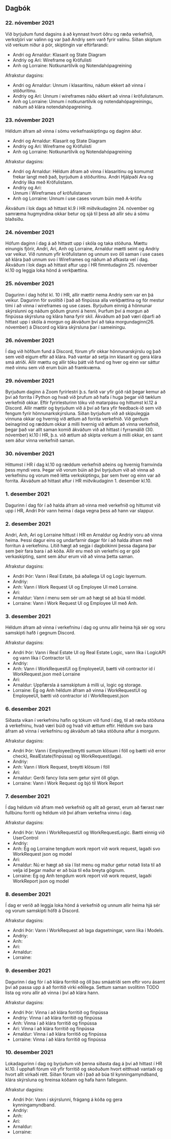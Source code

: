 ## Dagbók

### 22. nóvember 2021

Við byrjuðum fund dagsins á að kynnast hvort öðru og ræða verkefnið, verkstjóri var valinn og var það Andriy sem varð fyrir valinu. Síðan skiptum við verkum niður á pör, skiptingin var eftirfarandi:

-   Andri og Arnaldur:
    Klasarit og State Diagram
-   Andriy og Ari:
    Wireframe og Kröfulisti
-   Anh og Lorraine:
    Notkunartilvik og Notendahópagreining

Afrakstur dagsins:

-   Andri og Arnaldur:
    Unnum í klasaritinu, náðum ekkert að vinna í stöðuritinu.
-   Andriy og Ari:
    Unnum í wireframes náðu ekkert að vinna í kröfulistanum.
-   Anh og Lorraine:
    Unnum í notkunartilvik og notendahópagreiningu, náðum að klára notendahópagreining.

### 23. nóvember 2021

Héldum áfram að vinna í sömu verkefnaskiptingu og daginn áður.

-   Andri og Arnaldur:
    Klasarit og State Diagram
-   Andriy og Ari:
    Wireframe og Kröfulisti
-   Anh og Lorraine:
    Notkunartilvik og Notendahópagreining

Afrakstur dagsins:

-   Andri og Arnaldur:
    Héldum áfram að vinna í klasaritinu og komumst frekar langt með það, byrjuðum á stöðuritinu. Andri Hjálpaði Ara og Andriy líka með Kröfulistann.
-   Andriy og Ari:  
    Unnum í Wireframes of kröfulistanum
-   Anh og Lorraine:
    Unnum í use cases vorum búin með A-kröfu

Ákváðum í lok dags að hittast kl.9 í HR miðvikudaginn 24. nóvember og samræma hugmyndina okkar betur og sjá til þess að allir séu á sömu blaðsíðu.

### 24. nóvember 2021

Hófum daginn í dag á að hittastt upp í skóla og taka stöðuna. Mættu einungis fjórir, Andri, Ari, Anh og Lorraine, Arnaldur mætti seint og Andriy var veikur. Við runnum yfir kröfulistann og unnum svo öll saman í use cases að klára það unnum svo í Wireframes og náðum að afkasta vel í dag. Ákváðum í lok dags að hittast aftur upp í HR fimmtudaginn 25. nóvember kl.10 og leggja loka hönd á verkþættina.

### 25. nóvember 2021

Dagurinn í dag hófst kl. 10 í HR, allir mættir nema Andriy sem var en þá veikur. Dagurinn fór svolítið í það að fínpússa alla verkþættina og fór mestur tími í að vinna í wireframes og use cases. Byrjuðum einnig á hönnunar skýrslunni og náðum góðum grunni á henni. Þurfum því á morgun að fínpússa skýrsluna og klára hana fyrir skil. Ákváðum að það væri óþarfi að hittast upp í skóla á morgun og ákváðum því að taka morgundaginn(26. nóvember) á Discord og klára skýrsluna þar í sameiningu.

### 26. nóvember 2021

Í dag við höfðum fund á Discord, fórum yfir okkar hönnunarskýrslu og það sem veið eigum eftir að klára. Það vantar að setja inn klasarit og gera klára smá atriði. Allir mættu og allir tóku þátt við fund og hver og einn var sáttur með vinnu sem við erum búin að framkvæma.

### 29. nóvember 2021

Byrjuðum daginn á Zoom fyrirlestri þ.s. farið var yfir góð ráð þegar kemur að því að forrita í Python og hvað við þrufum að hafa í huga þegar við tæklum verkefnið okkar. Eftir fyrirlesturinn tóku við matarpásu og hittumst kl.12 á Discord. Allir mættir og byrjuðum við á því að fara yfir feedback-ið sem við fengum fyrir hönnunarkskýrsluna. Síðan byrjuðum við að skipuleggja vinnuna okkar og hvernig við ætlum að forrita verkefnið. Við gerðum beinagrind og ræddum okkar á milli hvernig við ætlum að vinna verkefnið, þegar það var allt saman komið ákváðum við að hittast í fyrramálið (30. nóvember) kl.10 í HR, þ.s. við ætlum að skipta verkum á milli okkar, en samt sem áður vinna verkefnið saman.

### 30. nóvember 2021

Hittumst í HR í dag kl.10 og ræddum verkefnið aðeins og hvernig framvinda þess myndi vera. Þegar við vorum búin að því byrjuðum við að vinna að verkefninu og vorum með létta verkskiptingu, þar sem hver og einn var að forrita. Ákváðum að hittast aftur í HR miðvikudaginn 1. desember kl.10.

### 1. desember 2021

Dagurinn í dag fór í að halda áfram að vinna með verkefnið og hittumst við upp í HR, Andri Þór vann heima í daga vegna þess að hann var slappur.

### 2. desember 2021

Andri, Anh, Ari og Lorraine hittust í HR en Arnaldur og Andriy voru að vinna heima. Þessi dagur eins og undarfarnir dagar fór í að halda áfram með forritun á verkefninu. Lítið hægt að segja í dagbókinni þessa dagana þar sem þeir fara bara í að kóða. Allir eru með sín verkefni og er góð verkaskipting, samt sem áður erum við að vinna þetta saman.

Afrakstur dagsins:

-   Andri Þór: Vann í Real Estate, þá aðallega UI og Logic layernum.
-   Andriy:
-   Anh: Vann í Work Request UI og Employee UI með Lorraine.
-   Ari:
-   Arnaldur: Vann í menu sem sér um að hægt sé að búa til módel.
-   Lorraine: Vann í Work Request UI og Employee UI með Anh.

### 3. desember 2021

Héldum áfram að vinna í verkefninu í dag og unnu allir heima hjá sér og voru samskipti hafð í gegnum Discord.

Afrakstur dagsins:

-   Andri Þór: Vann í Real Estate UI og Real Estate Logic, vann líka í LogicAPI og vann líka í Contractor UI.
-   Andriy:
-   Anh: Vann í WorkRequestUI og EmployeeUI, bætti við contractor id í WorkRequest.json með Lorraine
-   Ari:
-   Arnaldur: Uppfærsla á samskiptum á milli ui, logic og storage.
-   Lorraine: Ég og Anh héldum áfram að vinna í WorkRequestUI og EmployeeUI, bætti við contractor id í WorkRequest.json

### 6. desember 2021

Síðasta vikan í verkefninu hafin og tókum við fund í dag, til að ræða stöðuna á verkefninu, hvað væri búið og hvað við ættum eftir. Héldum svo bara áfram að vinna í verkefninu og ákváðum að taka stöðuna aftur á morgunn.

Afrakstur dagsins:

-   Andri Þór: Vann í Employee(breytti sumum klösum í föll og bætti við error check), RealEstate(fínpússa) og WorkRequest(laga).
-   Andriy:
-   Anh: Vann í Work Request, breytti klösum í föll
-   Ari:
-   Arnaldur: Gerði fancy lista sem getur sýnt öll gögn.
-   Lorraine: Vann í Work Request og bjó til Work Report

### 7. desember 2021

Í dag héldum við áfram með verkefnið og allt að gerast, erum að færast nær fullbúnu forriti og héldum við því áfram verkefna vinnu í dag.

Afrakstur dagsins:

-   Andri Þór: Vann í WorkRequestUI og WorkRequestLogic. Bætti einnig við UserControl
-   Andriy:
-   Anh: Ég og Lorraine tengdum work report við work request, lagaði svo WorkRequest json og model
-   Ari:
-   Arnaldur: Nú er hægt að sía í list menu og maður getur notað lista til að velja id
    þegar maður er að búa til eða breyta gögnum.
-   Lorraine: Ég og Anh tengdum work report við work request, lagaði WorkReport json og model

### 8. desember 2021

Í dag er verið að leggja loka hönd á verkefnið og unnum allir heima hjá sér og vorum samskipti höfð á Discord.

Afrakstur dagsins:

-   Andri Þór: Vann í WorkRequest að laga dagsetningar, vann líka í Models.
-   Andriy:
-   Anh:
-   Ari:
-   Arnaldur:
-   Lorraine:

### 9. desember 2021

Dagurinn í dag fór í að klára forritið og öll þau smáatriði sem eftir voru ásamt því að passa upp á að forritið virki eðlilega. Settum saman svolítinn TODO lista og voru allir að vinna í því að klára hann.

Afrakstur dagsins:

-   Andri Þór: Vinna í að klára forritið og fínpússa
-   Andriy: Vinna í að klára forritið og fínpússa
-   Anh: Vinna í að klára forritið og fínpússa
-   Ari: Vinna í að klára forritið og fínpússa
-   Arnaldur: Vinna í að klára forritið og fínpússa
-   Lorraine: Vinna í að klára forritið og fínpússa

### 10. desember 2021

Lokadagurinn í dag og byrjuðum við þenna síðasta dag á því að hittast í HR kl.10. Í upphafi fórum við yfir forritið og skoðuðum hvort eitthvað vantaði og hvort allt virkaði rétt. Síðan fórum við í það að búa til kynningamyndband, klára skýrsluna og hreinsa kóðann og hafa hann fallegann.

Afrakstur dagsins:

-   Andri Þór: Vann í skýrslunni, frágang á kóða og gera kynningamyndband.
-   Andriy:
-   Anh:
-   Ari:
-   Arnaldur:
-   Lorraine:
